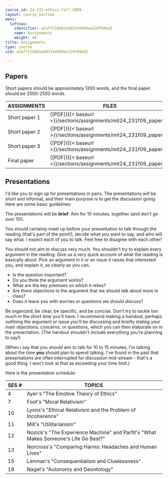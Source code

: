 ```yaml
---
course_id: 24-231-ethics-fall-2009
layout: course_section
menu:
  leftnav:
    identifier: a2aff13d481e80334d490ae22df09ed1
    name: Assignments
    weight: 40
title: Assignments
type: course
uid: a2aff13d481e80334d490ae22df09ed1

---
```


Papers
------

Short papers should be approximately 1200 words, and the final paper should be 2000-2500 words.

| ASSIGNMENTS | FILES |
| --- | --- |
| Short paper 1 | ([PDF]({{< baseurl >}}/sections/assignments/mit24_231f09_paper1)) |
| Short paper 2 | ([PDF]({{< baseurl >}}/sections/assignments/mit24_231f09_paper2)) |
| Short paper 3 | ([PDF]({{< baseurl >}}/sections/assignments/mit24_231f09_paper3)) |
| Final paper | ([PDF]({{< baseurl >}}/sections/assignments/mit24_231f09_paper4)) 

Presentations
-------------

I'd like you to sign up for presentations in pairs. The presentations will be short and informal, and their main purpose is to get the discussion going. Here are some basic guidelines:

The presentations will be **brief**. Aim for 10 minutes, together (and don't go over 15!).

You should certainly meet up before your presentation to talk through the reading (that's part of the point!), decide what you want to say, and who will say what. I expect each of you to talk. Feel free to disagree with each other!

You should not aim to discuss very much. You shouldn't try to explain every argument in the reading. Give us a _very_ quick account of what the reading is basically about. Pick an argument in it or an issue it raises that interested you, and explain it, as clearly as you can.

*   Is the question important?
*   Do you think the argument works?
*   What are the key premises on which it relies?
*   Are there objections to the argument that we should talk about more in class?
*   Does it leave you with worries or questions we should discuss?

Be organized, be clear, be specific, and be concise. Don't try to tackle too much in the short time you'll have. I recommend making a handout, perhaps outlining the argument or issue you'll be discussing and briefly stating your main objections, concerns, or questions, which you can then elaborate on in the presentation. (The handout shouldn't include everything you're planning to say!)

(When I say that you should aim to talk for 10 to 15 minutes, I'm talking about the time **you** should plan to spend talking. I've found in the past that presentations are often interrupted for discussion mid-stream - that's a good thing. I won't look at that as exceeding your time limit.)

Here is the presentation schedule:

| SES # | TOPICS |
| --- | --- |
| 4 | Ayer's "The Emotive Theory of Ethics" |
| 7 | Foot's "Moral Relativism" |
| 10 | Lyons's "Ethical Relativism and the Problem of Incoherence" |
| 11 | Mill's "Utilitarianism" |
| 12 | Nozick's "The Experience Machine" and Parfit's "What Makes Someone's Life Go Best?" |
| 13 | Norcross's "Comparing Harms: Headaches and Human Lives" |
| 15 | Lenman's "Consequentialism and Cluelessness" |
| 18 | Nagel's "Autonomy and Deontology"